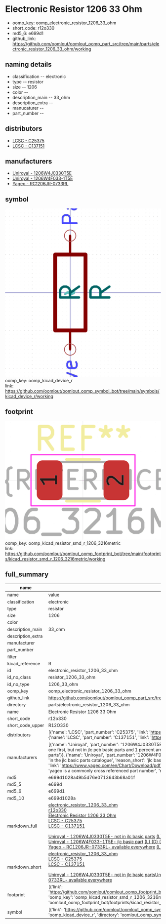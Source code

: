 # Electronic Resistor 1206 33 Ohm

  
* oomp_key: oomp_electronic_resistor_1206_33_ohm 
* short_code: r12o330
* md5_6: e699d1  
* github_link: https://github.com/oomlout/oomlout_oomp_part_src/tree/main/parts/electronic_resistor_1206_33_ohm/working  
## naming details
* classification -- electronic
* type -- resistor
* size -- 1206
* color -- 
* description_main -- 33_ohm
* description_extra -- 
* manucaturer -- 
* part_number -- 

## distributors
* [LCSC - C25375](https://lcsc.com/product-detail/C25375.html)  
* [LCSC - C137151](https://lcsc.com/product-detail/C137151.html)  

## manufacturers
* [Uniroyal - 1206W4J0330T5E]()  
* [Uniroyal - 1206W4F033-1T5E]()  
* [Yageo - RC1206JR-0733RL](https://www.yageo.com/en/Chart/Download/pdf/RC1206JR-0733RL)  

## symbol

![](symbol/0/working/working_600.png)  
oomp_key: oomp_kicad_device_r  
link: https://github.com/oomlout/oomlout_oomp_symbol_bot/tree/main/symbols/kicad_device_r/working  

## footprint

![](footprint/0/working/working_600.png)  
oomp_key: oomp_kicad_resistor_smd_r_1206_3216metric  
link: https://github.com/oomlout/oomlout_oomp_footprint_bot/tree/main/footprints/kicad_resistor_smd_r_1206_3216metric/working  

## full_summary
| name | value | 
| --- | --- | 
| name | value | 
| classification | electronic | 
| type | resistor | 
| size | 1206 | 
| color |  | 
| description_main | 33_ohm | 
| description_extra |  | 
| manufacturer |  | 
| part_number |  | 
| filter |  | 
| kicad_reference | R | 
| id | electronic_resistor_1206_33_ohm | 
| id_no_class | resistor_1206_33_ohm | 
| id_no_type | 1206_33_ohm | 
| oomp_key | oomp_electronic_resistor_1206_33_ohm | 
| github_link | https://github.com/oomlout/oomlout_oomp_part_src/tree/main/parts/electronic_resistor_1206_33_ohm/working | 
| directory | parts/electronic_resistor_1206_33_ohm | 
| name | Electronic Resistor 1206 33 Ohm | 
| short_code | r12o330 | 
| short_code_upper | R12O330 | 
| distributors | [{'name': 'LCSC', 'part_number': 'C25375', 'link': 'https://lcsc.com/product-detail/C25375.html', 'id': 'distributor_lcsc'}, {'name': 'LCSC', 'part_number': 'C137151', 'link': 'https://lcsc.com/product-detail/C137151.html', 'id': 'distributor_lcsc'}] | 
| manufacturers | [{'name': 'Uniroyal', 'part_number': '1206W4J0330T5E', 'link': '', 'id': 'manufacturer_uniroyal', 'note': {'reason': 'did this one first, but not in jlc pcb basic parts and 1 percent are and they are the same price', 'reason_short': 'not in jlc basic parts'}}, {'name': 'Uniroyal', 'part_number': '1206W4F033-1T5E', 'link': '', 'id': 'manufacturer_uniroyal', 'note': {'reason': 'in the jlc basic parts catalogue', 'reason_short': 'jlc basic part'}}, {'name': 'Yageo', 'part_number': 'RC1206JR-0733RL', 'link': 'https://www.yageo.com/en/Chart/Download/pdf/RC1206JR-0733RL', 'id': 'manufacturer_yageo', 'note': {'reason': 'yageo is a commonly cross referenced part number', 'reason_short': 'available everywhere'}}] | 
| md5 | e699d1028a49b5d76e0713643b68a01f | 
| md5_5 | e699d | 
| md5_6 | e699d1 | 
| md5_10 | e699d1028a | 
| markdown_full | [electronic_resistor_1206_33_ohm](https://github.com/oomlout/oomlout_oomp_part_src/tree/main/parts/electronic_resistor_1206_33_ohm/working)<br>[r12o330](https://github.com/oomlout/oomlout_oomp_part_src/tree/main/parts/electronic_resistor_1206_33_ohm/working)<br>[Electronic Resistor 1206 33 Ohm](https://github.com/oomlout/oomlout_oomp_part_src/tree/main/parts/electronic_resistor_1206_33_ohm/working)<br>[LCSC - C25375<br>](https://lcsc.com/product-detail/C25375.html)[LCSC - C137151<br>](https://lcsc.com/product-detail/C137151.html)<br>[Uniroyal - 1206W4J0330T5E- not in jlc basic parts]() [(L)  ](https://www.lcsc.com/search?q=1206W4J0330T5E)[(D)  ](https://www.digikey.com/en/products?keywords=1206W4J0330T5E)[(M)  ](https://www.mouser.com/Search/Refine?Keyword=1206W4J0330T5E)[(N)  ](https://www.newark.com/search?st=1206W4J0330T5E)[(SZ)  ](https://so.szlcsc.com/global.html?k=1206W4J0330T5E)<br>[Uniroyal - 1206W4F033-1T5E- jlc basic part]() [(L)  ](https://www.lcsc.com/search?q=1206W4F033-1T5E)[(D)  ](https://www.digikey.com/en/products?keywords=1206W4F033-1T5E)[(M)  ](https://www.mouser.com/Search/Refine?Keyword=1206W4F033-1T5E)[(N)  ](https://www.newark.com/search?st=1206W4F033-1T5E)[(SZ)  ](https://so.szlcsc.com/global.html?k=1206W4F033-1T5E)<br>[Yageo - RC1206JR-0733RL- available everywhere](https://www.yageo.com/en/Chart/Download/pdf/RC1206JR-0733RL) [(L)  ](https://www.lcsc.com/search?q=RC1206JR-0733RL)[(D)  ](https://www.digikey.com/en/products?keywords=RC1206JR-0733RL)[(M)  ](https://www.mouser.com/Search/Refine?Keyword=RC1206JR-0733RL)[(N)  ](https://www.newark.com/search?st=RC1206JR-0733RL)[(SZ)  ](https://so.szlcsc.com/global.html?k=RC1206JR-0733RL)<br> | 
| markdown_short | [electronic_resistor_1206_33_ohm](https://github.com/oomlout/oomlout_oomp_part_src/tree/main/parts/electronic_resistor_1206_33_ohm/working)<br>[LCSC - C25375<br>](https://lcsc.com/product-detail/C25375.html)[LCSC - C137151<br>](https://lcsc.com/product-detail/C137151.html)<br>[Uniroyal - 1206W4J0330T5E- not in jlc basic parts]()[Uniroyal - 1206W4F033-1T5E- jlc basic part]()[Yageo - RC1206JR-0733RL- available everywhere](https://www.yageo.com/en/Chart/Download/pdf/RC1206JR-0733RL) | 
| footprint | [{'link': 'https://github.com/oomlout/oomlout_oomp_footprint_bot/tree/main/foootprntss/kicad_resistor_smd_r_1206_3216metric', 'oomp_key': 'oomp_kicad_resistor_smd_r_1206_3216metric', 'directory': 'oomlout_oomp_footprint_bot/footprints/kicad_resistor_smd_r_1206_3216metric//working/working.kicad_mod'}] | 
| symbol | [{'link': 'https://github.com/oomlout/oomlout_oomp_symbol_bot/tree/main/symbols/kicad_device_r', 'oomp_key': 'oomp_kicad_device_r', 'directory': 'oomlout_oomp_symbol_bot/symbols/kicad_device_r//working/working.kicad_sym'}] | 
